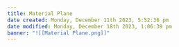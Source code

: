 ```yaml
---
title: Material Plane
date created: Monday, December 11th 2023, 5:52:36 pm
date modified: Monday, December 18th 2023, 1:06:39 pm
banner: "![[Material Plane.png]]"
---
```

